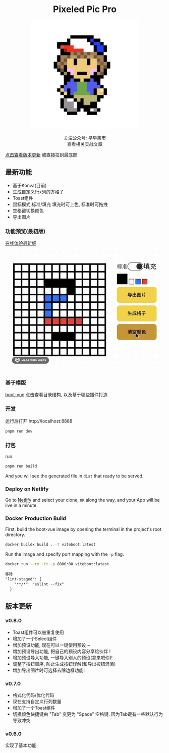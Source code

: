 <div align='center'>
<h1>Pixeled Pic Pro </h1>
<img src='README.assets/touxiang12.jpeg' alt='Boot-Vue - Opinionated Vite Starter Template' width='344'/>
</div>

<p align='center'>
关注公众号: 早早集市
<br/>
查看相关实战文章
</p>

[点击查看版本更新](https://github.com/zzdaddy/PixeledPicPro?tab=readme-ov-file#%E7%89%88%E6%9C%AC%E6%9B%B4%E6%96%B0) 或直接拉到最底部

## 最新功能
- 基于Konva(目前)
- 生成自定义行x列的方格子
- Toast组件
- 鼠标模式:标准/填充  填充时可上色, 标准时可拖拽
- 空格键切换颜色
- 导出图片

### 功能预览(最初版)
[在线体验最新版](https://zzstudio.cn/stall/pixeled-pic-pro/#/home)

<img src='README.assets/yanshi.gif' alt='pixeled pic pro'/>

### 基于模版
[boot-vue](https://github.com/kirklin/boot-vue)
点击查看目录结构, 以及基于哪些插件打造

### 开发

运行后打开 http://localhost:8888

```bash
pnpm run dev
```

### 打包

run

```bash
pnpm run build
```

And you will see the generated file in `dist` that ready to be served.


### Deploy on Netlify

Go to [Netlify](https://app.netlify.com/start) and select your clone, `OK` along the way, and your App will be live in a minute.

### Docker Production Build

First, build the boot-vue image by opening the terminal in the project's root directory.

```bash
docker buildx build . -t viteboot:latest
```

Run the image and specify port mapping with the `-p` flag.

```bash
docker run --rm -it -p 8080:80 viteboot:latest
```

```
移除
"lint-staged": {
    "**/*": "eslint --fix"
  }
```

## 版本更新
### v0.8.0
- Toast组件可以被重复使用
- 增加了一个Select组件
- 增加预设功能, 现在可以一键使用预设 ~
- 增加预设导出功能, 把自己的预设内容分享给伙伴 !
- 增加预设导入功能, 一键导入别人的预设(拿来吧你)!
- 调整了按钮顺序, 防止生成按钮误触(和导出按钮混淆)
- 增加导出图片时可选择去除边框功能!


### v0.7.0
- 格式化代码/优化代码
- 现在支持自定义行列数量
- 增加了一个Toast组件
- 切换颜色快捷键由 "Tab" 变更为 "Space" 空格键. 因为Tab键有一些默认行为导致冲突

### v0.6.0
实现了基本功能
